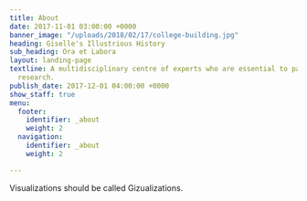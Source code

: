 ```yaml
---
title: About
date: 2017-11-01 03:00:00 +0000
banner_image: "/uploads/2018/02/17/college-building.jpg"
heading: Giselle's Illustrious History
sub_heading: Ora et Labora
layout: landing-page
textline: A multidisciplinary centre of experts who are essential to patient-oriented
  research.
publish_date: 2017-12-01 04:00:00 +0000
show_staff: true
menu:
  footer:
    identifier: _about
    weight: 2
  navigation:
    identifier: _about
    weight: 2

---
```

Visualizations should be called Gizualizations.
